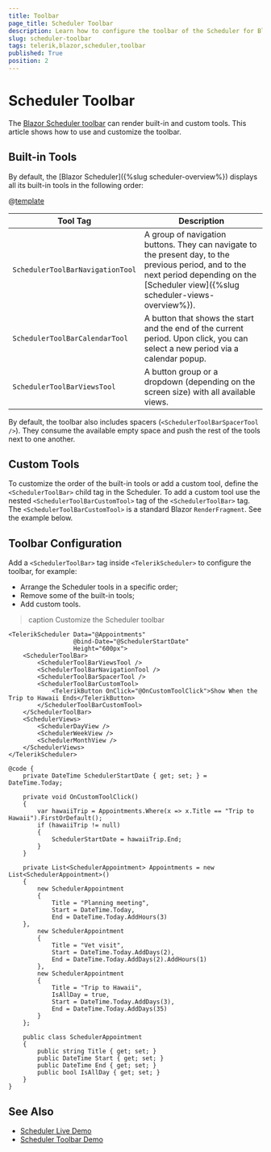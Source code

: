 ```yaml
---
title: Toolbar
page_title: Scheduler Toolbar
description: Learn how to configure the toolbar of the Scheduler for Blazor.
slug: scheduler-toolbar
tags: telerik,blazor,scheduler,toolbar
published: True
position: 2
---
```


# Scheduler Toolbar

The [Blazor Scheduler toolbar](https://demos.telerik.com/blazor-ui/scheduler/toolbar) can render built-in and custom tools. This article shows how to use and customize the toolbar.

## Built-in Tools

By default, the [Blazor Scheduler]({%slug scheduler-overview%}) displays all its built-in tools in the following order:

@[template](/_contentTemplates/common/parameters-table-styles.md#table-layout)

| Tool Tag | Description |
| --- | --- |
| `SchedulerToolBarNavigationTool` | A group of navigation buttons. They can navigate to the present day, to the previous period, and to the next period depending on the [Scheduler view]({%slug scheduler-views-overview%}). |
| `SchedulerToolBarCalendarTool` | A button that shows the start and the end of the current period. Upon click, you can select a new period via a calendar popup. |
| `SchedulerToolBarViewsTool` | A button group or a dropdown (depending on the screen size) with all available views. |

By default, the toolbar also includes spacers (`<SchedulerToolBarSpacerTool />`). They consume the available empty space and push the rest of the tools next to one another.

## Custom Tools

To customize the order of the built-in tools or add a custom tool, define the `<SchedulerToolBar>` child tag in the Scheduler. To add a custom tool use the nested `<SchedulerToolBarCustomTool>` tag of the `<SchedulerToolBar>` tag. The `<SchedulerToolBarCustomTool>` is a standard Blazor `RenderFragment`. See the example below.


## Toolbar Configuration

Add a `<SchedulerToolBar>` tag inside `<TelerikScheduler>` to configure the toolbar, for example:

* Arrange the Scheduler tools in a specific order;
* Remove some of the built-in tools;
* Add custom tools.

>caption Customize the Scheduler toolbar

````RAZOR
<TelerikScheduler Data="@Appointments"
                  @bind-Date="@SchedulerStartDate"
                  Height="600px">
    <SchedulerToolBar>
        <SchedulerToolBarViewsTool />
        <SchedulerToolBarNavigationTool />
        <SchedulerToolBarSpacerTool />
        <SchedulerToolBarCustomTool>
            <TelerikButton OnClick="@OnCustomToolClick">Show When the Trip to Hawaii Ends</TelerikButton>
        </SchedulerToolBarCustomTool>
    </SchedulerToolBar>
    <SchedulerViews>
        <SchedulerDayView />
        <SchedulerWeekView />
        <SchedulerMonthView />
    </SchedulerViews>
</TelerikScheduler>

@code {
    private DateTime SchedulerStartDate { get; set; } = DateTime.Today;

    private void OnCustomToolClick()
    {
        var hawaiiTrip = Appointments.Where(x => x.Title == "Trip to Hawaii").FirstOrDefault();
        if (hawaiiTrip != null)
        {
            SchedulerStartDate = hawaiiTrip.End;
        }
    }

    private List<SchedulerAppointment> Appointments = new List<SchedulerAppointment>()
    {
        new SchedulerAppointment
        {
            Title = "Planning meeting",
            Start = DateTime.Today,
            End = DateTime.Today.AddHours(3)
    },
        new SchedulerAppointment
        {
            Title = "Vet visit",
            Start = DateTime.Today.AddDays(2),
            End = DateTime.Today.AddDays(2).AddHours(1)
        },
        new SchedulerAppointment
        {
            Title = "Trip to Hawaii",
            IsAllDay = true,
            Start = DateTime.Today.AddDays(3),
            End = DateTime.Today.AddDays(35)
        }
    };

    public class SchedulerAppointment
    {
        public string Title { get; set; }
        public DateTime Start { get; set; }
        public DateTime End { get; set; }
        public bool IsAllDay { get; set; }
    }
}
````

## See Also

* [Scheduler Live Demo](https://demos.telerik.com/blazor-ui/scheduler/overview)
* [Scheduler Toolbar Demo](https://demos.telerik.com/blazor-ui/scheduler/toolbar)